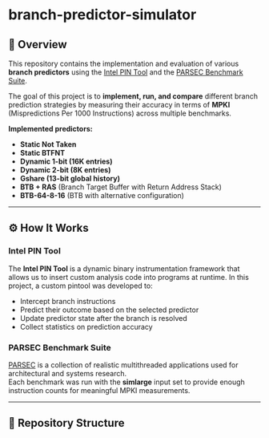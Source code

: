 # branch-predictor-simulator

## 📌 Overview
This repository contains the implementation and evaluation of various **branch predictors** using the [Intel PIN Tool](https://software.intel.com/content/www/us/en/develop/articles/pin-a-dynamic-binary-instrumentation-tool.html) and the [PARSEC Benchmark Suite](https://github.com/bamos/parsec-benchmark).

The goal of this project is to **implement, run, and compare** different branch prediction strategies by measuring their accuracy in terms of **MPKI** (Mispredictions Per 1000 Instructions) across multiple benchmarks.

**Implemented predictors:**
- **Static Not Taken**
- **Static BTFNT**
- **Dynamic 1-bit (16K entries)**
- **Dynamic 2-bit (8K entries)**
- **Gshare (13-bit global history)**
- **BTB + RAS** (Branch Target Buffer with Return Address Stack)
- **BTB-64-8-16** (BTB with alternative configuration)

---

## ⚙️ How It Works
### Intel PIN Tool
The **Intel PIN Tool** is a dynamic binary instrumentation framework that allows us to insert custom analysis code into programs at runtime. In this project, a custom pintool was developed to:
- Intercept branch instructions
- Predict their outcome based on the selected predictor
- Update predictor state after the branch is resolved
- Collect statistics on prediction accuracy

### PARSEC Benchmark Suite
[PARSEC](https://parsec.cs.princeton.edu/) is a collection of realistic multithreaded applications used for architectural and systems research.  
Each benchmark was run with the **simlarge** input set to provide enough instruction counts for meaningful MPKI measurements.

---

## 📂 Repository Structure

